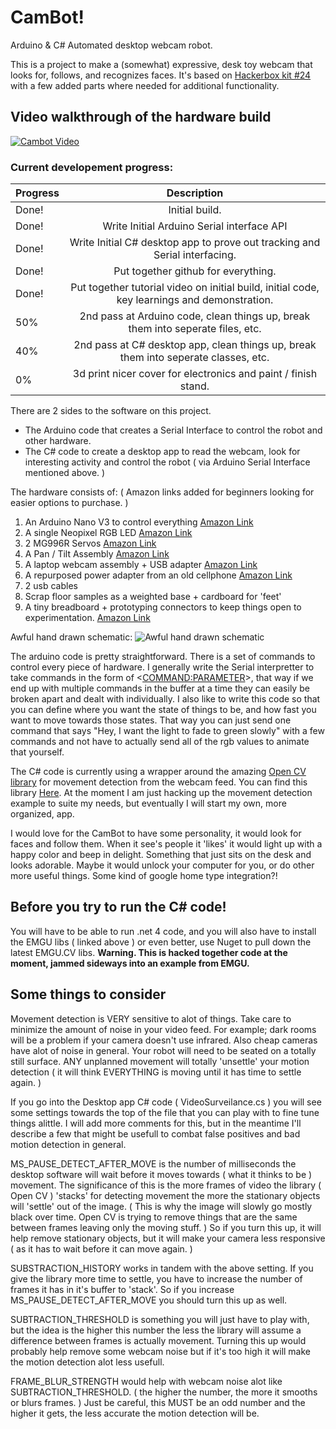 # CamBot!
Arduino & C# Automated desktop webcam robot.

This is a project to make a (somewhat) expressive, desk toy webcam that looks for, follows, and recognizes faces. It's based on [Hackerbox kit #24](https://hackerboxes.com/collections/frontpage/products/hackerbox-0024-vision-quest) with a few added parts where needed for additional functionality.

## Video walkthrough of the hardware build
[![Cambot Video](https://img.youtube.com/vi/nbJNLVBo_g4/0.jpg)](https://www.youtube.com/watch?v=nbJNLVBo_g4)

### Current developement progress:

| Progress        | Description           
| ------------- |:-------------:
| Done! | Initial build. |
| Done! | Write Initial Arduino Serial interface API |
| Done! | Write Initial C# desktop app to prove out tracking and Serial interfacing. |
| Done! | Put together github for everything. |
| Done! | Put together tutorial video on initial build, initial code, key learnings and demonstration. |
| 50% | 2nd pass at Arduino code, clean things up, break them into seperate files, etc. |
| 40% | 2nd pass at C# desktop app, clean things up, break them into seperate classes, etc. |
| 0% | 3d print nicer cover for electronics and paint / finish stand. |

There are 2 sides to the software on this project.
- The Arduino code that creates a Serial Interface to control the robot and other hardware.
- The C# code to create a desktop app to read the webcam, look for interesting activity and control the robot ( via Arduino Serial Interface mentioned above. )

The hardware consists of:
( Amazon links added for beginners looking for easier options to purchase. )
1. An Arduino Nano V3 to control everything [Amazon Link](https://www.amazon.com/ATmega328P-Microcontroller-Board-Cable-Arduino/dp/B00NLAMS9C/ref=sr_1_6?ie=UTF8&qid=1528301653&sr=8-6&keywords=arduino+nano+v3)
2. A single Neopixel RGB LED [Amazon Link](https://www.amazon.com/Adafruit-Flora-RGB-Smart-NeoPixel/dp/B00KBXTJRQ/ref=sr_1_5?s=electronics&ie=UTF8&qid=1528301716&sr=1-5&keywords=neopixel+led)
3. 2 MG996R Servos [Amazon Link](https://www.amazon.com/Mallofusa-Mg995-Servos-Sensor-Arduino/dp/B00JXO9DBG/ref=sr_1_fkmr1_1?s=toys-and-games&ie=UTF8&qid=1528301810&sr=1-1-fkmr1&keywords=MG996R+Servo+Pan+%2F+Tilt+Assembly)
4. A Pan / Tilt Assembly [Amazon Link](https://www.amazon.com/Mallofusa-Mg995-Servos-Sensor-Arduino/dp/B00JXO9DBG/ref=sr_1_fkmr1_1?s=toys-and-games&ie=UTF8&qid=1528301810&sr=1-1-fkmr1&keywords=MG996R+Servo+Pan+%2F+Tilt+Assembly)
5. A laptop webcam assembly + USB adapter [Amazon Link](https://www.amazon.com/Logitech-960-000694-Widescreen-designed-Recording/dp/B004FHO5Y6/ref=sr_1_3?s=electronics&ie=UTF8&qid=1528301979&sr=1-3&keywords=usb+webcam)
6. A repurposed power adapter from an old cellphone [Amazon Link](https://www.amazon.com/Charger-Adapter-Charging-Paperwhite-Aaweal/dp/B075T9ZRY2/ref=sr_1_1_sspa?s=electronics&ie=UTF8&qid=1528302019&sr=1-1-spons&keywords=usb+2a+charger&psc=1)
7. 2 usb cables
8. Scrap floor samples as a weighted base + cardboard for 'feet'
9. A tiny breadboard + prototyping connectors to keep things open to experimentation. [Amazon Link](https://www.amazon.com/Electronics-Component-tie-points-Breadboard-Potentiometer/dp/B073ZC68QG/ref=sr_1_1_sspa?s=electronics&ie=UTF8&qid=1528302060&sr=1-1-spons&keywords=breadboard&psc=1)

Awful hand drawn schematic:
![Awful hand drawn schematic](https://raw.githubusercontent.com/jgoergen/CamBot/master/Schematic.PNG)

The arduino code is pretty straightforward. There is a set of commands to control every piece of hardware. I generally write the Serial interpretter to take commands in the form of <<COMMAND:PARAMETER>>, that way if we end up with multiple commands in the buffer at a time they can easily be broken apart and dealt with individually. I also like to write this code so that you can define where you want the state of things to be, and how fast you want to move towards those states. That way you can just send one command that says "Hey, I want the light to fade to green slowly" with a few commands and not have to actually send all of the rgb values to animate that yourself.

The C# code is currently using a wrapper around the amazing [Open CV library](https://opencv.org/) for movement detection from the webcam feed. You can find this library [Here](http://www.emgu.com/wiki/index.php/Main_Page). At the moment I am just hacking up the movement detection example to suite my needs, but eventually I will start my own, more organized, app.

I would love for the CamBot to have some personality, it would look for faces and follow them. When it see's people it 'likes' it would light up with a happy color and beep in delight. Something that just sits on the desk and looks adorable. Maybe it would unlock your computer for you, or do other more useful things. Some kind of google home type integration?!

## Before you try to run the C# code!
You will have to be able to run .net 4 code, and you will also have to install the EMGU libs ( linked above ) or even better, use Nuget to pull down the latest EMGU.CV libs. **Warning. This is hacked together code at the moment, jammed sideways into an example from EMGU.**

## Some things to consider ##

Movement detection is VERY sensitive to alot of things. Take care to minimize the amount of noise in your video feed. For example; dark rooms will be a problem if your camera doesn't use infrared. Also cheap cameras have alot of noise in general. Your robot will need to be seated on a totally still surface. ANY unplanned movement will totally 'unsettle' your motion detection ( it will think EVERYTHING is moving until it has time to settle again. ) 

If you go into the Desktop app C# code ( VideoSurveilance.cs ) you will see some settings towards the top of the file that you can play with to fine tune things alittle. I will add more comments for this, but in the meantime I'll describe a few that might be usefull to combat false positives and bad motion detection in general.

MS_PAUSE_DETECT_AFTER_MOVE is the number of milliseconds the desktop software will wait before it moves towards ( what it thinks to be ) movement. The significance of this is the more frames of video the library ( Open CV ) 'stacks' for detecting movement the more the stationary objects will 'settle' out of the image. ( This is why the image will slowly go mostly black over time. Open CV is trying to remove things that are the same between frames leaving only the moving stuff. ) So if you turn this up, it will help remove stationary objects, but it will make your camera less responsive ( as it has to wait before it can move again. )

SUBSTRACTION_HISTORY works in tandem with the above setting. If you give the library more time to settle, you have to increase the number of frames it has in it's buffer to 'stack'. So if you increase MS_PAUSE_DETECT_AFTER_MOVE you should turn this up as well. 

SUBTRACTION_THRESHOLD is something you will just have to play with, but the idea is the higher this number the less the library will assume a difference between frames is actually movement. Turning this up would probably help remove some webcam noise but if it's too high it will make the motion detection alot less usefull.

FRAME_BLUR_STRENGTH would help with webcam noise alot like SUBTRACTION_THRESHOLD. ( the higher the number, the more it smooths or blurs frames. ) Just be careful, this MUST be an odd number and the higher it gets, the less accurate the motion detection will be.
